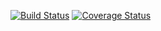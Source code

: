 [![Build Status](https://img.shields.io/travis/ebkn/js-stack-from-scratch.svg?style=flat-square)](https://travis-ci.org/ebkn/js-stack-from-scratch)
[![Coverage Status](https://img.shields.io/coveralls/ebkn/js-stack-from-scratch.svg?style=flat-square)](https://coveralls.io/github/ebkn/js-stack-from-scratch?branch=master)
